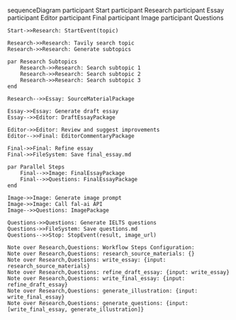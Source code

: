 sequenceDiagram
    participant Start
    participant Research
    participant Essay
    participant Editor
    participant Final
    participant Image
    participant Questions

    Start->>Research: StartEvent(topic)
    
    Research->>Research: Tavily search topic
    Research->>Research: Generate subtopics
    
    par Research Subtopics
        Research->>Research: Search subtopic 1
        Research->>Research: Search subtopic 2
        Research->>Research: Search subtopic 3
    end
    
    Research-->>Essay: SourceMaterialPackage

    Essay->>Essay: Generate draft essay
    Essay-->>Editor: DraftEssayPackage

    Editor->>Editor: Review and suggest improvements
    Editor-->>Final: EditorCommentaryPackage

    Final->>Final: Refine essay
    Final->>FileSystem: Save final_essay.md
    
    par Parallel Steps
        Final-->>Image: FinalEssayPackage
        Final-->>Questions: FinalEssayPackage
    end

    Image->>Image: Generate image prompt
    Image->>Image: Call fal-ai API
    Image-->>Questions: ImagePackage

    Questions->>Questions: Generate IELTS questions
    Questions->>FileSystem: Save questions.md
    Questions-->>Stop: StopEvent(result, image_url)

    Note over Research,Questions: Workflow Steps Configuration:
    Note over Research,Questions: research_source_materials: {}
    Note over Research,Questions: write_essay: {input: research_source_materials}
    Note over Research,Questions: refine_draft_essay: {input: write_essay}
    Note over Research,Questions: write_final_essay: {input: refine_draft_essay}
    Note over Research,Questions: generate_illustration: {input: write_final_essay}
    Note over Research,Questions: generate_questions: {input: [write_final_essay, generate_illustration]} 